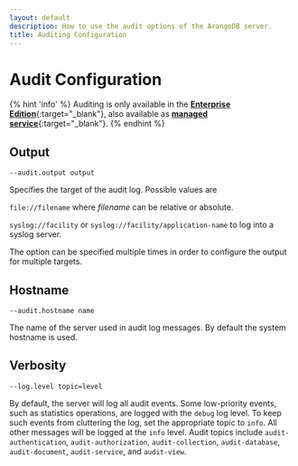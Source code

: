 ```yaml
---
layout: default
description: How to use the audit options of the ArangoDB server.
title: Auditing Configuration
---
```

Audit Configuration
===================

{% hint 'info' %}
Auditing is only available in the
[**Enterprise Edition**](https://www.arangodb.com/why-arangodb/arangodb-enterprise/){:target="_blank"},
also available as [**managed service**](https://www.arangodb.com/managed-service/){:target="_blank"}.
{% endhint %}

Output
------

`--audit.output output`

Specifies the target of the audit log. Possible values are

`file://filename` where *filename* can be relative or absolute.

`syslog://facility` or `syslog://facility/application-name` to log
into a syslog server.

The option can be specified multiple times in order to configure the
output for multiple targets.

Hostname
--------

`--audit.hostname name`

The name of the server used in audit log messages. By default the
system hostname is used.

Verbosity
---------

`--log.level topic=level`

By default, the server will log all audit events. Some low-priority events, such
as statistics operations, are logged with the `debug` log level. To keep such
events from cluttering the log, set the appropriate topic to `info`. All other
messages will be logged at the `info` level. Audit topics include
`audit-authentication`, `audit-authorization`, `audit-collection`,
`audit-database`, `audit-document`, `audit-service`, and `audit-view`. 
